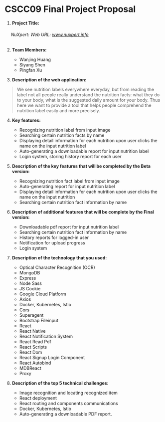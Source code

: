 # CSCC09 Final Project Proposal

1. __Project Title:__
###### &nbsp;&nbsp;&nbsp;&nbsp;&nbsp;NuXpert: Web URL: www.nuxpert.info


2. __Team Members:__
   * Wanjing Huang
   * Siyang Shen
   * Pingfan Xu

3. __Description of the web application:__
>We see nutrition labels everywhere everyday, but from reading the label not all people really understand the nutrition facts: what they do to your body, what is the suggested daily amount for your body. Thus here we want to provide a tool that helps people comprehend the nutrition label easily and more precisely.

4. __Key features:__
    * Recognizing nutrition label from input image
    * Searching certain nutrition facts by name
    * Displaying detail information for each nutrition upon user clicks the name on the input nutrition label
    * Auto-generating a downloadable report for input nutrition label 
    * Login system, storing history report for each user

5. __Description of the key features that will be completed by the Beta version:__
    * Recognizing nutrition fact label from input image
    * Auto-generating report for input nutrition label 
    * Displaying detail information for each nutrition upon user clicks the name on the input nutrition 
    * Searching certain nutrition fact information by name

6. __Description of additional features that will be complete by the Final version:__
    * Downloadable pdf report for input nutrition label 
    * Searching certain nutrition fact information by name
    * History reports for logged-in user
    * Notification for upload progress
    * Login system

7. __Description of the technology that you used:__
    * Optical Character Recognition (OCR)
    * MongoDB
    * Express
    * Node Sass
    * JS Cookie
    * Google Cloud Platform 
    * Axios 
    * Docker, Kubernetes, Istio
    * Cors
    * Superagent
    * Bootstrap Fileinput
    * React
    * React Native
    * React Notification System
    * React Read Pdf
    * React Scripts
    * React Dom
    * React Signup Login Component
    * React Autobind
    * MDBReact
    * Proxy
    


8. __Description of the top 5 technical challenges:__
    * Image recognition and locating recognized item
    * React deployment
    * React routing and components communications
    * Docker, Kubernetes, Istio
    * Auto-generating a downloadable PDF report.




